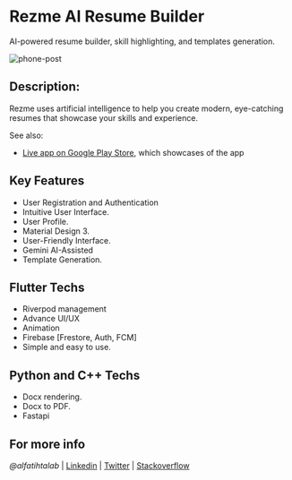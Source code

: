 # Rezme AI Resume Builder
AI-powered resume builder, skill highlighting, and templates generation.

![phone-post](https://github.com/alfatihtalab/rezme/assets/35189369/5526d624-5a40-4ff5-912e-9d4ad0ad7bcb)



## Description:

Rezme uses artificial intelligence to help you create modern, eye-catching resumes that showcase your skills and experience. 

See also:

- [Live app on Google Play Store](https://play.google.com/store/apps/details?id=click.profilein.profile_in), which showcases of the app

## Key Features

- User Registration and Authentication
- Intuitive User Interface.
- User Profile.
- Material Design 3.
- User-Friendly Interface.
- Gemini AI-Assisted
- Template Generation.


## Flutter Techs
- Riverpod management
- Advance UI/UX
- Animation
- Firebase [Frestore, Auth, FCM]
- Simple and easy to use.

## Python and C++ Techs
- Docx rendering.
- Docx to PDF. 
- Fastapi


## For more info

_@alfatihtalab_ |
[Linkedin](https://www.linkedin.com/in/alfatihtalab/) |
[Twitter](https://twitter.com/alfatihtalab) |
[Stackoverflow](https://stackoverflow.com/users/9351052/alfatih-eltayeb)

